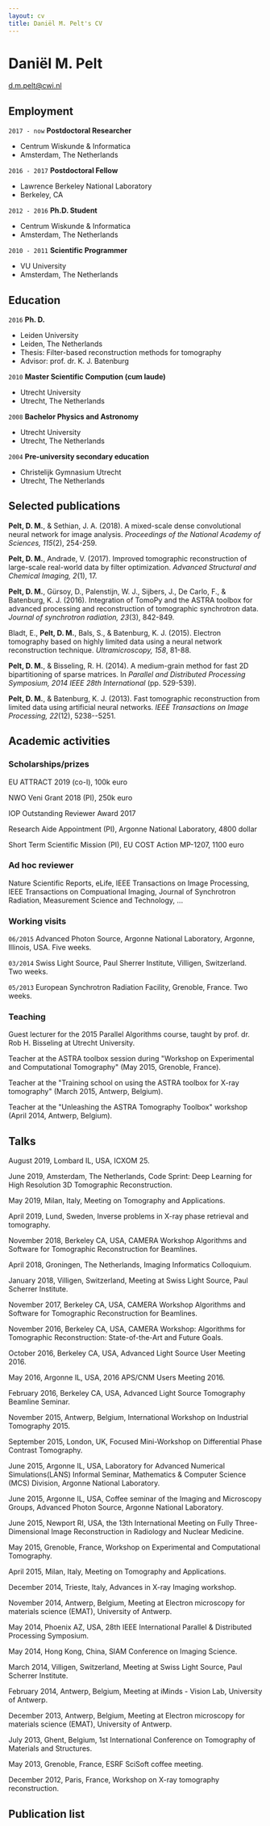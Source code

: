 ```yaml
---
layout: cv
title: Daniël M. Pelt's CV
---
```

# Daniël M. Pelt

<div id="webaddress">
<a href="mailto:d.m.pelt@cwi.nl">d.m.pelt@cwi.nl</a>
</div>

## Employment

`2017 - now`
__Postdoctoral Researcher__

- Centrum Wiskunde & Informatica
- Amsterdam, The Netherlands
 
`2016 - 2017`
__Postdoctoral Fellow__

- Lawrence Berkeley National Laboratory
- Berkeley, CA

`2012 - 2016`
__Ph.D. Student__

- Centrum Wiskunde & Informatica
- Amsterdam, The Netherlands

`2010 - 2011`
__Scientific Programmer__

- VU University
- Amsterdam, The Netherlands

## Education

`2016`
__Ph. D.__

- Leiden University
- Leiden, The Netherlands
- Thesis: Filter-based reconstruction methods for tomography
- Advisor: prof. dr. K. J. Batenburg

`2010`
__Master Scientific Compution (cum laude)__

- Utrecht University
- Utrecht, The Netherlands

`2008`
__Bachelor Physics and Astronomy__

- Utrecht University
- Utrecht, The Netherlands

`2004`
__Pre-university secondary education__

- Christelijk Gymnasium Utrecht
- Utrecht, The Netherlands

## Selected publications

__Pelt, D. M.__, & Sethian, J. A. (2018). A mixed-scale dense convolutional neural network for image analysis. *Proceedings of the National Academy of Sciences, 115*(2), 254-259.

__Pelt, D. M.__, Andrade, V. (2017). Improved tomographic reconstruction of large-scale real-world data by filter optimization. *Advanced Structural and Chemical Imaging, 2*(1), 17.

__Pelt, D. M.__, Gürsoy, D., Palenstijn, W. J., Sijbers, J., De Carlo, F., & Batenburg, K. J. (2016). Integration of TomoPy and the ASTRA toolbox for advanced processing and reconstruction of tomographic synchrotron data. *Journal of synchrotron radiation, 23*(3), 842-849.
      
Bladt, E., __Pelt, D. M.__, Bals, S., & Batenburg, K. J. (2015). Electron tomography based on highly limited data using a neural network reconstruction technique. *Ultramicroscopy, 158*, 81-88.

__Pelt, D. M.__, & Bisseling, R. H. (2014). A medium-grain method for fast 2D bipartitioning of sparse matrices. In *Parallel and Distributed Processing Symposium, 2014 IEEE 28th International* (pp. 529-539).

__Pelt, D. M.__, & Batenburg, K. J. (2013). Fast tomographic reconstruction from limited data using artificial neural networks. *IEEE Transactions on Image Processing, 22*(12), 5238--5251.
      
## Academic activities

### Scholarships/prizes

EU ATTRACT 2019 (co-I), 100k euro

NWO Veni Grant 2018 (PI), 250k euro

IOP Outstanding Reviewer Award 2017

Research Aide Appointment (PI), Argonne National Laboratory, 4800 dollar

Short Term Scientific Mission (PI), EU COST Action MP-1207, 1100 euro

### Ad hoc reviewer

Nature Scientific Reports, eLife, IEEE Transactions on Image Processing, IEEE Transactions on Compuational Imaging, Journal of Synchrotron Radiation, Measurement Science and Technology, ...

### Working visits

`06/2015`
Advanced Photon Source, Argonne National Laboratory, Argonne, Illinois, USA. Five weeks.

`03/2014`
Swiss Light Source, Paul Sherrer Institute, Villigen, Switzerland. Two weeks.

`05/2013`
European Synchrotron Radiation Facility, Grenoble, France. Two weeks.

### Teaching

Guest lecturer for the 2015 Parallel Algorithms course, taught by prof. dr. Rob H. Bisseling at Utrecht University.

Teacher at the ASTRA toolbox session during "Workshop on Experimental and Computational Tomography" (May 2015, Grenoble, France).

Teacher at the "Training school on using the ASTRA toolbox for X-ray tomography" (March 2015, Antwerp, Belgium).

Teacher at the "Unleashing the ASTRA Tomography Toolbox" workshop (April 2014, Antwerp, Belgium).

## Talks

August 2019, Lombard IL, USA, ICXOM 25.

June 2019, Amsterdam, The Netherlands, Code Sprint: Deep Learning for High Resolution 3D Tomographic Reconstruction.

May 2019, Milan, Italy, Meeting on Tomography and Applications.

April 2019, Lund, Sweden, Inverse problems in X-ray phase retrieval and tomography.

November 2018, Berkeley CA, USA, CAMERA Workshop Algorithms and Software for Tomographic Reconstruction for Beamlines.

April 2018, Groningen, The Netherlands, Imaging Informatics Colloquium.

January 2018, Villigen, Switzerland, Meeting at Swiss Light Source, Paul Scherrer Institute.

November 2017, Berkeley CA, USA, CAMERA Workshop Algorithms and Software for Tomographic Reconstruction for Beamlines.

November 2016, Berkeley CA, USA, CAMERA Workshop: Algorithms for Tomographic Reconstruction: State-of-the-Art and Future Goals.

October 2016, Berkeley CA, USA, Advanced Light Source User Meeting 2016.

May 2016, Argonne IL, USA, 2016 APS/CNM Users Meeting 2016.

February 2016, Berkeley CA, USA, Advanced Light Source Tomography Beamline Seminar.

November 2015, Antwerp, Belgium, International Workshop on Industrial Tomography 2015.

September 2015, London, UK, Focused Mini-Workshop on Differential Phase Contrast Tomography.

June 2015, Argonne IL, USA, Laboratory for Advanced Numerical Simulations(LANS) Informal Seminar, Mathematics & Computer Science (MCS) Division, Argonne National Laboratory.

June 2015, Argonne IL, USA, Coffee seminar of the Imaging and Microscopy Groups, Advanced Photon Source, Argonne National Laboratory.

June 2015, Newport RI, USA, the 13th International Meeting on Fully Three-Dimensional Image Reconstruction in Radiology and Nuclear Medicine.

May 2015, Grenoble, France, Workshop on Experimental and Computational Tomography.

April 2015, Milan, Italy, Meeting on Tomography and Applications.

December 2014, Trieste, Italy, Advances in X-ray Imaging workshop.

November 2014, Antwerp, Belgium, Meeting at Electron microscopy for materials science (EMAT), University of Antwerp.

May 2014, Phoenix AZ, USA, 28th IEEE International Parallel & Distributed Processing Symposium.

May 2014, Hong Kong, China, SIAM Conference on Imaging Science.

March 2014, Villigen, Switzerland, Meeting at Swiss Light Source, Paul Scherrer Institute.

February 2014, Antwerp, Belgium, Meeting at iMinds - Vision Lab, University of Antwerp.

December 2013, Antwerp, Belgium, Meeting at Electron microscopy for materials science (EMAT), University of Antwerp.

July 2013, Ghent, Belgium, 1st International Conference on Tomography of Materials and Structures.

May 2013, Grenoble, France, ESRF SciSoft coffee meeting.

December 2012, Paris, France, Workshop on X-ray tomography reconstruction.

## Publication list



<!-- ### Footer

Last updated: July 2019 -->



